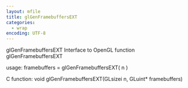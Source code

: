 ```yaml
---
layout: mfile
title: glGenFramebuffersEXT
categories:
  - wrap
encoding: UTF-8
---
```


glGenFramebuffersEXT  Interface to OpenGL function glGenFramebuffersEXT

usage:  framebuffers = glGenFramebuffersEXT( n )

C function:  void glGenFramebuffersEXT(GLsizei n, GLuint\* framebuffers)